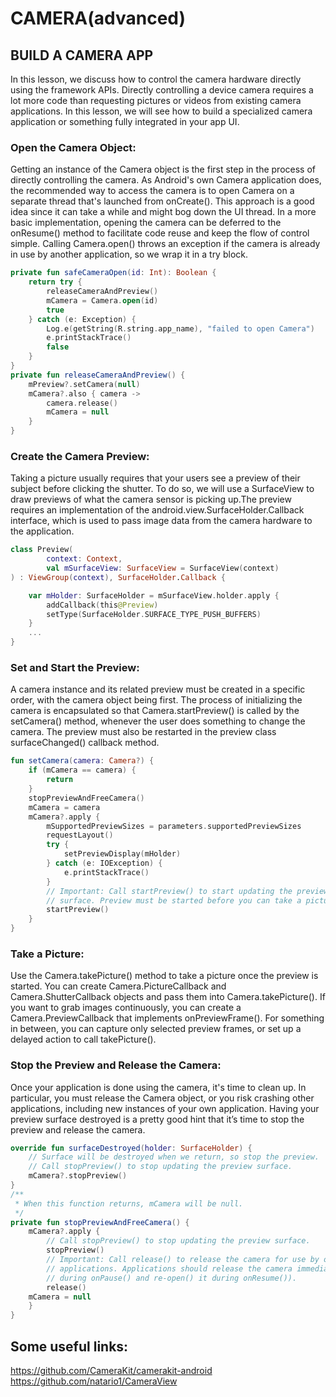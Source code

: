 # CAMERA(advanced) 
## BUILD A CAMERA APP

In this lesson, we discuss how to control the camera hardware directly using the framework APIs.
Directly controlling a device camera requires a lot more code than requesting pictures or videos from existing camera applications. In this lesson, we will see how to build a specialized camera application or something fully integrated in your app UI.


### Open the Camera Object:
Getting an instance of the Camera object is the first step in the process of directly controlling the camera. As Android's own Camera application does, the recommended way to access the camera is to open Camera on a separate thread that's launched from onCreate(). This approach is a good idea since it can take a while and might bog down the UI thread. In a more basic implementation, opening the camera can be deferred to the onResume() method to facilitate code reuse and keep the flow of control simple. Calling Camera.open() throws an exception if the camera is already in use by another application, so we wrap it in a try block.

``` kotlin
private fun safeCameraOpen(id: Int): Boolean {
    return try {
        releaseCameraAndPreview()
        mCamera = Camera.open(id)
        true
    } catch (e: Exception) {
        Log.e(getString(R.string.app_name), "failed to open Camera")
        e.printStackTrace()
        false
    }
}
private fun releaseCameraAndPreview() {
    mPreview?.setCamera(null)
    mCamera?.also { camera ->
        camera.release()
        mCamera = null
    }
}
```


### Create the Camera Preview:
Taking a picture usually requires that your users see a preview of their subject before clicking the shutter. To do so, we will use a SurfaceView to draw previews of what the camera sensor is picking up.The preview requires an implementation of the android.view.SurfaceHolder.Callback interface, which is used to pass image data from the camera hardware to the application.

``` kotlin
class Preview(
        context: Context,
        val mSurfaceView: SurfaceView = SurfaceView(context)
) : ViewGroup(context), SurfaceHolder.Callback {

    var mHolder: SurfaceHolder = mSurfaceView.holder.apply {
        addCallback(this@Preview)
        setType(SurfaceHolder.SURFACE_TYPE_PUSH_BUFFERS)
    }
    ...
}
```
### Set and Start the Preview:
A camera instance and its related preview must be created in a specific order, with the camera object being first. The process of initializing the camera is encapsulated so that Camera.startPreview() is called by the setCamera() method, whenever the user does something to change the camera. The preview must also be restarted in the preview class surfaceChanged() callback method.
``` kotlin
fun setCamera(camera: Camera?) {
    if (mCamera == camera) {
        return
    }
    stopPreviewAndFreeCamera()
    mCamera = camera
    mCamera?.apply {
        mSupportedPreviewSizes = parameters.supportedPreviewSizes
        requestLayout()
        try {
            setPreviewDisplay(mHolder)
        } catch (e: IOException) {
            e.printStackTrace()
        }
        // Important: Call startPreview() to start updating the preview
        // surface. Preview must be started before you can take a picture.
        startPreview()
    }
}
```

### Take a Picture:
Use the Camera.takePicture() method to take a picture once the preview is started. You can create Camera.PictureCallback and Camera.ShutterCallback objects and pass them into Camera.takePicture(). If you want to grab images continuously, you can create a Camera.PreviewCallback that implements onPreviewFrame(). For something in between, you can capture only selected preview frames, or set up a delayed action to call takePicture().


### Stop the Preview and Release the Camera:
Once your application is done using the camera, it's time to clean up. In particular, you must release the Camera object, or you risk crashing other applications, including new instances of your own application. Having your preview surface destroyed is a pretty good hint that it’s time to stop the preview and release the camera.
``` kotlin
override fun surfaceDestroyed(holder: SurfaceHolder) {
    // Surface will be destroyed when we return, so stop the preview.
    // Call stopPreview() to stop updating the preview surface.
    mCamera?.stopPreview()
}
/**
 * When this function returns, mCamera will be null.
 */
private fun stopPreviewAndFreeCamera() {
    mCamera?.apply {
        // Call stopPreview() to stop updating the preview surface.
        stopPreview()
        // Important: Call release() to release the camera for use by other
        // applications. Applications should release the camera immediately
        // during onPause() and re-open() it during onResume()).
        release()
    mCamera = null
    }
}
```

## Some useful links:
https://github.com/CameraKit/camerakit-android
https://github.com/natario1/CameraView
